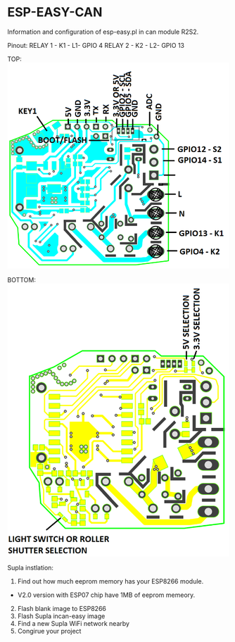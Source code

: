 # ESP-EASY-CAN
Information and configuration of esp-easy.pl in can module R2S2.

Pinout:
RELAY 1 - K1 - L1- GPIO 4
RELAY 2 - K2 - L2- GPIO 13

TOP:
<img src="https://github.com/Bobsonkz/ESP-EASY-CAN/blob/master/IN%20CAN%20CONECTION%20V2.0.png" alt="IN CAN MODULE V2.0">

BOTTOM:
<img src="https://github.com/Bobsonkz/ESP-EASY-CAN/blob/master/IN%20CAN%20CONECTION%20V2.0%20-%20BOTTOM.png" alt="IN CAN MODULE V2.0">

Supla instlation:
1. Find out how much eeprom memory has your ESP8266 module.
- V2.0 version with ESP07 chip have 1MB of eeprom memeory.
2. Flash blank image to ESP8266 
3. Flash Supla incan-easy image
4. Find a new Supla WiFi network nearby
5. Congirue your project
